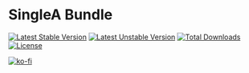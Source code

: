 # SingleA Bundle

[![Latest Stable Version](http://poser.pugx.org/nbgrp/singlea-redis-bundle/v)](https://packagist.org/packages/nbgrp/singlea-redis-bundle)
[![Latest Unstable Version](http://poser.pugx.org/nbgrp/singlea-redis-bundle/v/unstable)](https://packagist.org/packages/nbgrp/singlea-redis-bundle)
[![Total Downloads](http://poser.pugx.org/nbgrp/singlea-redis-bundle/downloads)](https://packagist.org/packages/nbgrp/singlea-redis-bundle)
[![License](http://poser.pugx.org/nbgrp/singlea-redis-bundle/license)](https://packagist.org/packages/nbgrp/singlea-redis-bundle)

[![ko-fi](https://ko-fi.com/img/githubbutton_sm.svg)](https://ko-fi.com/S6S073WSW)
